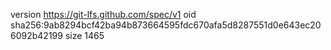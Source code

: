 version https://git-lfs.github.com/spec/v1
oid sha256:9ab8294bcf42ba94b873664595fdc670afa5d8287551d0e643ec206092b42199
size 1465
